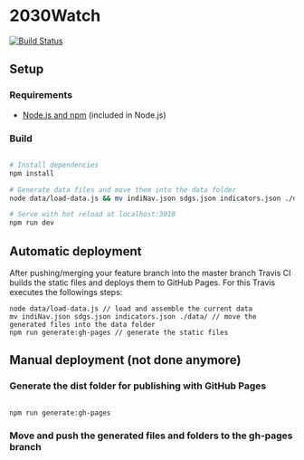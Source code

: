 # 2030Watch

[![Build Status](https://travis-ci.org/okfde/2030watch.svg?branch=master)](https://travis-ci.org/okfde/2030watch)


## Setup

### Requirements

* [Node.js and npm](https://nodejs.org/en/download/package-manager/) (included in Node.js)

### Build

``` bash

# Install dependencies
npm install

# Generate data files and move them into the data folder
node data/load-data.js && mv indiNav.json sdgs.json indicators.json ./data/

# Serve with hot reload at localhost:3010
npm run dev

```


## Automatic deployment

After pushing/merging your feature branch into the master branch Travis CI builds the static files and deploys them to GitHub Pages. For this Travis executes the followings steps:

```
node data/load-data.js // load and assemble the current data
mv indiNav.json sdgs.json indicators.json ./data/ // move the generated files into the data folder
npm run generate:gh-pages // generate the static files
```


## Manual deployment (not done anymore)

### Generate the dist folder for publishing with GitHub Pages

``` bash

npm run generate:gh-pages

```

### Move and push the generated files and folders to the gh-pages branch
